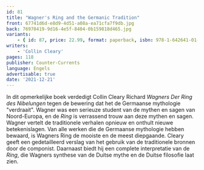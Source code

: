 ```yaml
---
id: 81
title: "Wagner's Ring and the Germanic Tradition"
front: 67741d6d-e8d9-4d51-a08a-ea71cfa7f9db.jpg
back: 76970419-9d16-4e5f-8404-0b159818d465.jpg
variants:
    - { id: 87, price: 22.99, format: paperback, isbn: 978-1-642641-01-1 }
writers:
    - 'Collin Cleary'
pages: 118
publisher: Counter-Currents
language: Engels
advertisable: true
date: '2021-12-21'
---
```


In dit opmerkelijke boek verdedigt Collin Cleary Richard *Wagners Der Ring des Nibelungen* tegen de bewering dat het de Germaanse mythologie "verdraait". Wagner was een serieuze student van de mythen en sagen van Noord-Europa, en de *Ring* is verrassend trouw aan deze mythen en sagen. Wagner vertelt de traditionele verhalen opnieuw en onthult nieuwe betekenislagen. Van alle werken die de Germaanse mythologie hebben bewaard, is Wagners Ring de mooiste en de meest diepgaande. Cleary geeft een gedetailleerd verslag van het gebruik van de traditionele bronnen door de componist. Daarnaast biedt hij een complete interpretatie van de *Ring*, die Wagners synthese van de Duitse mythe en de Duitse filosofie laat zien.
